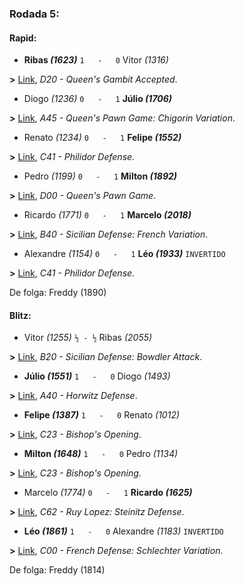 ### Rodada 5:

#### Rapid:

* **Ribas *(1623)*** `1   -   0`  Vitor *(1316)*

**>** [Link](https://www.lichess.org/uUGYj33X), *D20 - Queen's Gambit Accepted*.
* Diogo *(1236)* `0   -   1` **Júlio *(1706)***

**>** [Link](https://www.lichess.org/tacQGS40), *A45 - Queen's Pawn Game: Chigorin Variation*.
* Renato *(1234)* `0   -   1` **Felipe *(1552)***

**>** [Link](https://www.lichess.org/rxcxV1No), *C41 - Philidor Defense*.
* Pedro *(1199)* `0   -   1` **Milton *(1892)***

**>** [Link](https://www.lichess.org/H4MP7ROS), *D00 - Queen's Pawn Game*.
* Ricardo *(1771)* `0   -   1` **Marcelo *(2018)***

**>** [Link](https://www.lichess.org/T4cMwFqJ), *B40 - Sicilian Defense: French Variation*.
* Alexandre *(1154)* `0   -   1` **Léo *(1933)*** `INVERTIDO`

**>** [Link](https://www.lichess.org/VxQwOEXu), *C41 - Philidor Defense*.

De folga: Freddy (1890)

#### Blitz:

* Vitor *(1255)* `½ - ½` Ribas *(2055)*

**>** [Link](https://www.lichess.org/jCwtl7kN), *B20 - Sicilian Defense: Bowdler Attack*.
* **Júlio *(1551)*** `1   -   0`  Diogo *(1493)*

**>** [Link](https://www.lichess.org/USQgItX9), *A40 - Horwitz Defense*.
* **Felipe *(1387)*** `1   -   0`  Renato *(1012)*

**>** [Link](https://www.lichess.org/XIfFoMyW), *C23 - Bishop's Opening*.
* **Milton *(1648)*** `1   -   0`  Pedro *(1134)*

**>** [Link](https://www.lichess.org/Piatvx1D), *C23 - Bishop's Opening*.
* Marcelo *(1774)* `0   -   1` **Ricardo *(1625)***

**>** [Link](https://www.lichess.org/U1pZa3C0), *C62 - Ruy Lopez: Steinitz Defense*.
* **Léo *(1861)*** `1   -   0`  Alexandre *(1183)* `INVERTIDO`

**>** [Link](https://www.lichess.org/Pb9aW9HI), *C00 - French Defense: Schlechter Variation*.

De folga: Freddy (1814)

